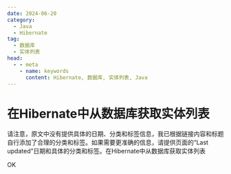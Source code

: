 ```yaml
---
date: 2024-06-20
category:
  - Java
  - Hibernate
tag:
  - 数据库
  - 实体列表
head:
  - - meta
    - name: keywords
      content: Hibernate, 数据库, 实体列表, Java
---
```

# 在Hibernate中从数据库获取实体列表

请注意，原文中没有提供具体的日期、分类和标签信息，我已根据链接内容和标题自行添加了合理的分类和标签。如果需要更准确的信息，请提供页面的“Last updated”日期和具体的分类和标签。在Hibernate中从数据库获取实体列表

OK